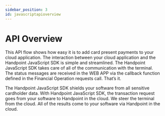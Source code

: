 ```yaml
---
sidebar_position: 3
id: javascriptapioverview
---
```



# API Overview

This API flow shows how easy it is to add card present payments to your cloud application. The interaction between your cloud application and the Handpoint JavaScript SDK is simple and streamlined. The Handpoint JavaScript SDK takes care of all of the communication with the terminal. The status messages are received in the WEB APP via the callback function defined in the Financial Operation requests call. That’s it.

The Handpoint JavaScript SDK shields your software from all sensitive cardholder data. With Handpoint JavaScript SDK, the transaction request goes from your software to Handpoint in the cloud. We steer the terminal from the cloud. All of the results come to your software via Handpoint in the cloud.

<!-- ![Sandbox logo](/img/overview.png) -->